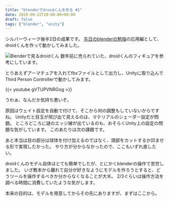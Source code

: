 ```yaml
---
title: "blenderでdroidくんを作る #1"
date: 2020-09-22T20:00:00+09:00
draft: false
tags: ["blender", "unity"]
---
```


シルバーウィーク後半2日の成果です。
[先日のblenderの勉強](/note/study-unity-blender/)の応用編として、droidくんを作って動かしてみました。

![Blenderで見るdroidくん](/note/image/make-droidkun-2009/blender.png)
数年前に売られていた、droidくんのフィギュアを参考にしています。

とりあえずアーマチュアを入れてfbxファイルとして出力し、Unityに取り込んでThird Person Controllerで動かしてみます。

{{< youtube gVTUPVNRGog >}}

うわぁ、なんだか気持ち悪いぞ。

原因はウェイト設定を自動で付けて、そこから何の調整もしていないからですね。
Unityだと目玉が飛び出て見えるのは、マテリアルのシェーダー設定が問題。
ところどころに謎のエッジ線が出ているのも、おそらくUnity上の設定の問題な気がしています。
このあたりは次の課題です。

あと本当は目の部分は球体を付け加えるのではなく、頭部をカットするか凹ませる形で実現したかった。
やり方が分からなかったので、ここもいずれ直したい。

droidくんのモデル自体はとても簡単でしたが、とにかくblenderの操作で苦労しました。
いざ教本から離れて自分が好きなようにモデルを作ろうとすると、どうツールを操作するべきか分からなくなることが大半。
2/3ぐらいは操作方法を調べる時間に消費していたような気がします。

本来の目的は、モデルを用意してからその先にありますが、まずはここから。